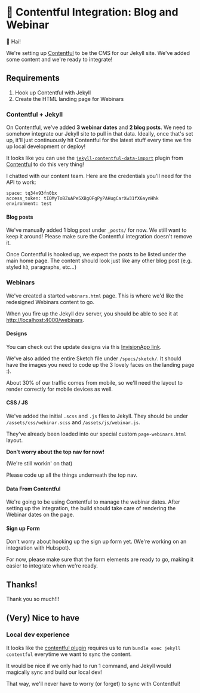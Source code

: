 # 🙌 Contentful Integration: Blog and Webinar

👋 Hai!

We're setting up [Contentful](https://www.contentful.com/) to be the CMS for our Jekyll site. We've added some content and we're ready to integrate!

## Requirements

1. Hook up Contentful with Jekyll
2. Create the HTML landing page for Webinars

### Contentful + Jekyll

On Contentful, we've added **3 webinar dates** and **2 blog posts**. We need to somehow integrate our Jekyll site to pull in that data. Ideally, once that's set up, it'll just continuously hit Contentful for the latest stuff every time we fire up local development or deploy!

It looks like you can use the [`jekyll-contentful-data-import`](https://github.com/contentful/jekyll-contentful-data-import) plugin from [Contentful](https://github.com/contentful) to do this very thing!

I chatted with our content team. Here are the credentials you'll need for the API to work:

```
space: tq34x93fn0bx
access_token: tIOMyToBZuAPe5XBgOFgPyPAHugCarXw31fX6aynHhk
environment: test
```

#### Blog posts

We've manually added 1 blog post under `_posts/` for now. We still want to keep it around! Please make sure the Contentful integration doesn't remove it.

Once Contentful is hooked up, we expect the posts to be listed under the main home page. The content should look just like any other blog post (e.g. styled `h3`, paragraphs, etc...)

### Webinars

We've created a started `webinars.html` page. This is where we'd like the redesigned Webinars content to go.

When you fire up the Jekyll dev server, you should be able to see it at [http://localhost:4000/webinars](http://localhost:4000/webinars).

#### Designs

You can check out the update designs via this [InvisionApp link](https://projects.invisionapp.com/share/FXS41GW49U3#/screens/364881427_Classes_LP_V7).

We've also added the entire Sketch file under `/specs/sketch/`. It should have the images you need to code up the 3 lovely faces on the landing page :).

About 30% of our traffic comes from mobile, so we'll need the layout to render correctly for mobile devices as well.

#### CSS / JS

We've added the initial `.scss` and `.js` files to Jekyll. They should be under `/assets/css/webinar.scss` and `/assets/js/webinar.js`.

They've already been loaded into our special custom `page-webinars.html` layout.

**Don't worry about the top nav for now!**

(We're still workin' on that)

Please code up all the things underneath the top nav.

#### Data From Contentful

We're going to be using Contentful to manage the webinar dates. After setting up the integration, the build should take care of rendering the Webinar dates on the page.

#### Sign up Form

Don't worry about hooking up the sign up form yet. (We're working on an integration with Hubspot).

For now, please make sure that the form elements are ready to go, making it easier to integrate when we're ready.

## Thanks!

Thank you so much!!!

## (Very) Nice to have

### Local dev experience

It looks like the [contentful plugin](https://github.com/contentful/jekyll-contentful-data-import) requires us to run `bundle exec jekyll contentful` everytime we want to sync the content.

It would be nice if we only had to run 1 command, and Jekyll would magically sync and build our local dev!

That way, we'll never have to worry (or forget) to sync with Contentful!
